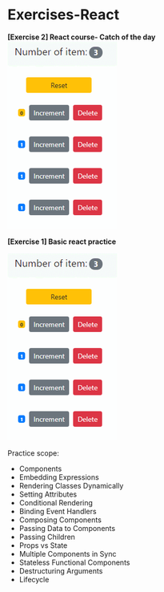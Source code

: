 ﻿# Exercises-React
 **[Exercise 2] React course- Catch of the day** 
 ![basic react](./screenShots/exercise1_basic_react.gif?)
 
**[Exercise 1] Basic react practice** 

![basic react](./screenShots/exercise1_basic_react.gif?)

Practice scope:
* Components
* Embedding Expressions
* Rendering Classes Dynamically
* Setting Attributes
* Conditional Rendering
* Binding Event Handlers
* Composing Components
* Passing Data to Components
* Passing Children
* Props vs State
* Multiple Components in Sync 
* Stateless Functional Components
* Destructuring Arguments
* Lifecycle
